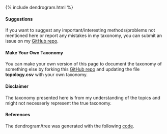 {% include dendrogram.html %}

#### Suggestions 
If you want to suggest any important/interesting methods/problems not mentioned here or report any mistakes in my taxonomy, you can submit an issue on my [GitHub repo](https://github.com/kdkalvik/machine-learning-taxonomy).

#### Make Your Own Taxonomy 
You can make your own version of this page to document the taxonomy of something else by forking this [GitHub repo](https://github.com/kdkalvik/machine-learning-taxonomy) and updating the file **topology.csv** with your own taxonomy.

#### Disclaimer
The taxonomy presented here is from my understanding of the topics and might not necesserly represent the true taxonomy.

#### References 
The dendrogram/tree was generated with the following [code](https://bl.ocks.org/mbostock/e9ba78a2c1070980d1b530800ce7fa2b).
